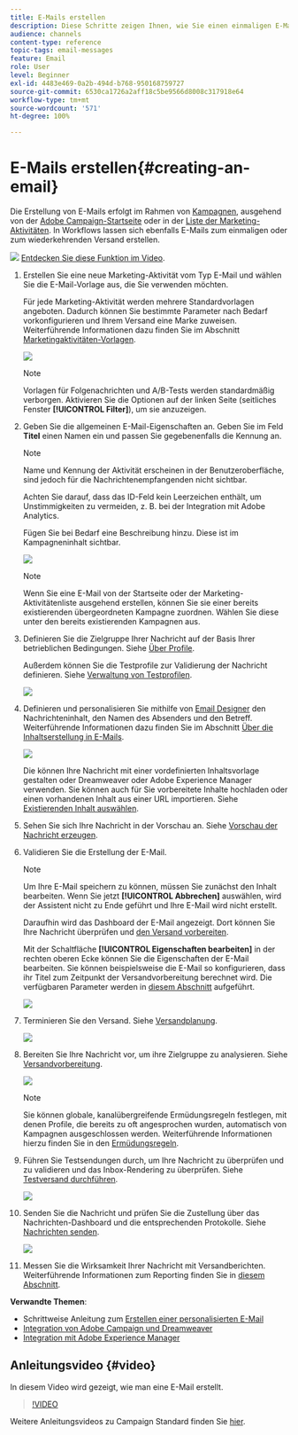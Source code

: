 ```yaml
---
title: E-Mails erstellen
description: Diese Schritte zeigen Ihnen, wie Sie einen einmaligen E-Mail-Versand mit Adobe Campaign erstellen können.
audience: channels
content-type: reference
topic-tags: email-messages
feature: Email
role: User
level: Beginner
exl-id: 4483e469-0a2b-494d-b768-950168759727
source-git-commit: 6530ca1726a2aff18c5be9566d8008c317918e64
workflow-type: tm+mt
source-wordcount: '571'
ht-degree: 100%

---
```


# E-Mails erstellen{#creating-an-email}

Die Erstellung von E-Mails erfolgt im Rahmen von [Kampagnen](../../start/using/marketing-activities.md#creating-a-marketing-activity), ausgehend von der [Adobe Campaign-Startseite](../../start/using/interface-description.md#home-page) oder in der [Liste der Marketing-Aktivitäten](../../start/using/marketing-activities.md#about-marketing-activities). In Workflows lassen sich ebenfalls E-Mails zum einmaligen oder zum wiederkehrenden Versand erstellen.

![](assets/do-not-localize/how-to-video.png) [Entdecken Sie diese Funktion im Video](#video).

1. Erstellen Sie eine neue Marketing-Aktivität vom Typ E-Mail und wählen Sie die E-Mail-Vorlage aus, die Sie verwenden möchten.

   Für jede Marketing-Aktivität werden mehrere Standardvorlagen angeboten. Dadurch können Sie bestimmte Parameter nach Bedarf vorkonfigurieren und Ihrem Versand eine Marke zuweisen. Weiterführende Informationen dazu finden Sie im Abschnitt [Marketingaktivitäten-Vorlagen](../../start/using/marketing-activity-templates.md).

   ![](assets/email_creation_1.png)

   >[!NOTE]
   >
   >Vorlagen für Folgenachrichten und A/B-Tests werden standardmäßig verborgen. Aktivieren Sie die Optionen auf der linken Seite (seitliches Fenster **[!UICONTROL Filter]**), um sie anzuzeigen.

1. Geben Sie die allgemeinen E-Mail-Eigenschaften an. Geben Sie im Feld **Titel** einen Namen ein und passen Sie gegebenenfalls die Kennung an.

   >[!NOTE]
   >
   >Name und Kennung der Aktivität erscheinen in der Benutzeroberfläche, sind jedoch für die Nachrichtenempfangenden nicht sichtbar.
   >
   >Achten Sie darauf, dass das ID-Feld kein Leerzeichen enthält, um Unstimmigkeiten zu vermeiden, z. B. bei der Integration mit Adobe Analytics.

   Fügen Sie bei Bedarf eine Beschreibung hinzu. Diese ist im Kampagneninhalt sichtbar.

   ![](assets/email_creation_2.png)

   >[!NOTE]
   >
   >Wenn Sie eine E-Mail von der Startseite oder der Marketing-Aktivitätenliste ausgehend erstellen, können Sie sie einer bereits existierenden übergeordneten Kampagne zuordnen. Wählen Sie diese unter den bereits existierenden Kampagnen aus.

1. Definieren Sie die Zielgruppe Ihrer Nachricht auf der Basis Ihrer betrieblichen Bedingungen. Siehe [Über Profile](../../audiences/using/about-profiles.md).

   Außerdem können Sie die Testprofile zur Validierung der Nachricht definieren. Siehe [Verwaltung von Testprofilen](../../audiences/using/managing-test-profiles.md).

   ![](assets/email_creation_3.png)

1. Definieren und personalisieren Sie mithilfe von [Email Designer](../../designing/using/designing-content-in-adobe-campaign.md) den Nachrichteninhalt, den Namen des Absenders und den Betreff. Weiterführende Informationen dazu finden Sie im Abschnitt [Über die Inhaltserstellung in E-Mails](../../designing/using/designing-content-in-adobe-campaign.md).

   ![](assets/email_creation_4.png)

   Die können Ihre Nachricht mit einer vordefinierten Inhaltsvorlage gestalten oder Dreamweaver oder Adobe Experience Manager verwenden. Sie können auch für Sie vorbereitete Inhalte hochladen oder einen vorhandenen Inhalt aus einer URL importieren. Siehe [Existierenden Inhalt auswählen](../../designing/using/using-existing-content.md).

1. Sehen Sie sich Ihre Nachricht in der Vorschau an. Siehe [Vorschau der Nachricht erzeugen](../../sending/using/previewing-messages.md).
1. Validieren Sie die Erstellung der E-Mail.

   >[!NOTE]
   >
   >Um Ihre E-Mail speichern zu können, müssen Sie zunächst den Inhalt bearbeiten. Wenn Sie jetzt **[!UICONTROL Abbrechen]** auswählen, wird der Assistent nicht zu Ende geführt und Ihre E-Mail wird nicht erstellt.

   Daraufhin wird das Dashboard der E-Mail angezeigt. Dort können Sie Ihre Nachricht überprüfen und [den Versand vorbereiten](../../sending/using/preparing-the-send.md).

   Mit der Schaltfläche **[!UICONTROL Eigenschaften bearbeiten]** in der rechten oberen Ecke können Sie die Eigenschaften der E-Mail bearbeiten. Sie können beispielsweise die E-Mail so konfigurieren, dass ihr Titel zum Zeitpunkt der Versandvorbereitung berechnet wird. Die verfügbaren Parameter werden in [diesem Abschnitt](../../administration/using/configuring-email-channel.md#list-of-email-properties) aufgeführt.

   ![](assets/delivery_dashboard_2.png)

1. Terminieren Sie den Versand. Siehe [Versandplanung](../../sending/using/about-scheduling-messages.md).

   ![](assets/delivery_planning.png)

1. Bereiten Sie Ihre Nachricht vor, um ihre Zielgruppe zu analysieren. Siehe [Versandvorbereitung](../../sending/using/confirming-the-send.md).

   ![](assets/preparing_delivery_2.png)

   >[!NOTE]
   >
   >Sie können globale, kanalübergreifende Ermüdungsregeln festlegen, mit denen Profile, die bereits zu oft angesprochen wurden, automatisch von Kampagnen ausgeschlossen werden. Weiterführende Informationen hierzu finden Sie in den [Ermüdungsregeln](../../sending/using/fatigue-rules.md).

1. Führen Sie Testsendungen durch, um Ihre Nachricht zu überprüfen und zu validieren und das Inbox-Rendering zu überprüfen. Siehe [Testversand durchführen](../../sending/using/sending-proofs.md).

   ![](assets/bat_select.png)

1. Senden Sie die Nachricht und prüfen Sie die Zustellung über das Nachrichten-Dashboard und die entsprechenden Protokolle. Siehe [Nachrichten senden](../../sending/using/confirming-the-send.md).

   ![](assets/confirm_delivery.png)

1. Messen Sie die Wirksamkeit Ihrer Nachricht mit Versandberichten. Weiterführende Informationen zum Reporting finden Sie in [diesem Abschnitt](../../reporting/using/about-dynamic-reports.md).

**Verwandte Themen**:

* Schrittweise Anleitung zum [Erstellen einer personalisierten E-Mail](../../channels/using/key-steps-to-send-a-message.md)
* [ Integration von Adobe Campaign und Dreamweaver](../../designing/using/using-integrations.md#editing-content-in-dreamweaver)
* [Integration mit Adobe Experience Manager](../../integrating/using/integrating-with-experience-manager.md)

## Anleitungsvideo {#video}

In diesem Video wird gezeigt, wie man eine E-Mail erstellt.

>[!VIDEO](https://video.tv.adobe.com/v/23721?quality=12)

Weitere Anleitungsvideos zu Campaign Standard finden Sie [hier](https://experienceleague.adobe.com/docs/campaign-standard-learn/tutorials/overview.html?lang=de).
